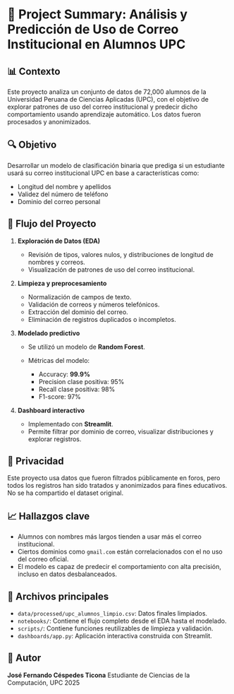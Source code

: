 # 📄 Project Summary: Análisis y Predicción de Uso de Correo Institucional en Alumnos UPC

## 📊 Contexto

Este proyecto analiza un conjunto de datos de 72,000 alumnos de la Universidad Peruana de Ciencias Aplicadas (UPC), con el objetivo de explorar patrones de uso del correo institucional y predecir dicho comportamiento usando aprendizaje automático. Los datos fueron procesados y anonimizados.

## 🔍 Objetivo

Desarrollar un modelo de clasificación binaria que prediga si un estudiante usará su correo institucional UPC en base a características como:

* Longitud del nombre y apellidos
* Validez del número de teléfono
* Dominio del correo personal

## 📂 Flujo del Proyecto

1. **Exploración de Datos (EDA)**

   * Revisión de tipos, valores nulos, y distribuciones de longitud de nombres y correos.
   * Visualización de patrones de uso del correo institucional.

2. **Limpieza y preprocesamiento**

   * Normalización de campos de texto.
   * Validación de correos y números telefónicos.
   * Extracción del dominio del correo.
   * Eliminación de registros duplicados o incompletos.

3. **Modelado predictivo**

   * Se utilizó un modelo de **Random Forest**.
   * Métricas del modelo:

     * Accuracy: **99.9%**
     * Precision clase positiva: 95%
     * Recall clase positiva: 98%
     * F1-score: 97%

4. **Dashboard interactivo**

   * Implementado con **Streamlit**.
   * Permite filtrar por dominio de correo, visualizar distribuciones y explorar registros.

## 🔐 Privacidad

Este proyecto usa datos que fueron filtrados públicamente en foros, pero todos los registros han sido tratados y anonimizados para fines educativos. No se ha compartido el dataset original.

## 📈 Hallazgos clave

* Alumnos con nombres más largos tienden a usar más el correo institucional.
* Ciertos dominios como `gmail.com` están correlacionados con el no uso del correo oficial.
* El modelo es capaz de predecir el comportamiento con alta precisión, incluso en datos desbalanceados.

## 📄 Archivos principales

* `data/processed/upc_alumnos_limpio.csv`: Datos finales limpiados.
* `notebooks/`: Contiene el flujo completo desde el EDA hasta el modelado.
* `scripts/`: Contiene funciones reutilizables de limpieza y validación.
* `dashboards/app.py`: Aplicación interactiva construida con Streamlit.

## 📆 Autor

**José Fernando Céspedes Ticona**
Estudiante de Ciencias de la Computación, UPC
2025
